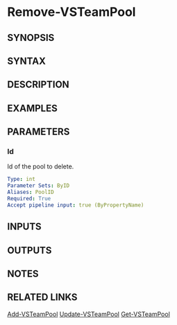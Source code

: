 <!-- #include "./common/header.md" -->

# Remove-VSTeamPool

## SYNOPSIS

<!-- #include "./synopsis/Remove-VSTeamPool.md" -->

## SYNTAX

## DESCRIPTION

<!-- #include "./synopsis/Remove-VSTeamPool.md" -->

## EXAMPLES

## PARAMETERS

### Id

Id of the pool to delete.

```yaml
Type: int
Parameter Sets: ByID
Aliases: PoolID
Required: True
Accept pipeline input: true (ByPropertyName)
```

## INPUTS

## OUTPUTS

## NOTES

## RELATED LINKS

[Add-VSTeamPool](Add-VSTeamPool.md)
[Update-VSTeamPool](Update-VSTeamPool.md)
[Get-VSTeamPool](Get-VSTeamPool.md)
